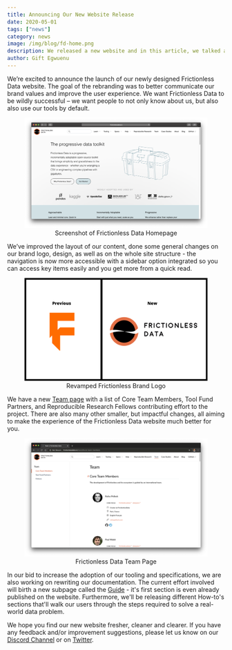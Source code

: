 ```yaml
---
title: Announcing Our New Website Release
date: 2020-05-01
tags: ["news"]
category: news
image: /img/blog/fd-home.png
description: We released a new website and in this article, we talked about some of the reasons we decided to do that and also highlighted the new changes.
author: Gift Egwuenu
---
```


We’re excited to announce the launch of our newly designed Frictionless Data website. The goal of the rebranding was to better communicate our brand values and improve the user experience. We want Frictionless Data to be wildly successful – we want people to not only know about us, but also also use our tools by default.

<figure>
  <img src="./home.png" alt="Frictionless Data Homepage">
  <figcaption style="text-align: center">Screenshot of Frictionless Data Homepage</figcaption>
</figure>

We’ve improved the layout of our content, done some general changes on our brand logo, design, as well as on the whole site structure - the navigation is now more accessible with a sidebar option integrated so you can access key items easily and you get more from a quick read.

<figure>
  <img src="./brand.png" alt="Revamped Frictionless Brand Logo">
  <figcaption style="text-align: center">Revamped Frictionless Brand Logo</figcaption>
</figure>

We have a new [Team page](https://frictionlessdata.io/team/) with a list of Core Team Members, Tool Fund Partners, and Reproducible Research Fellows contributing effort to the project. There are also many other smaller, but impactful changes, all aiming to make the experience of the Frictionless Data website much better for you.

<figure>
  <img src="./team.png" alt=" Team Page">
  <figcaption style="text-align: center">Frictionless Data Team Page</figcaption>
</figure>

In our bid to increase the adoption of our tooling and specifications, we are also working on rewriting our documentation. The current effort involved will birth a new subpage called the [Guide](https://frictionlessdata.io/guide/) - it's first section is even already published on the website. Furthermore, we'll be releasing different How-to's sections that'll walk our users through the steps required to solve a real-world data problem.


We hope you find our new website fresher, cleaner and clearer. If you have any feedback and/or improvement suggestions, please let us know on our [Discord Channel](https://discordapp.com/invite/Sewv6av) or on [Twitter](https://twitter.com/frictionlessd8a).
